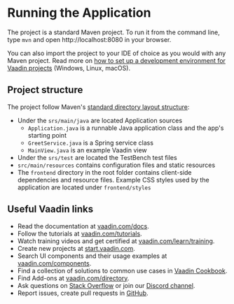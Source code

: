 
# Running the Application
The project is a standard Maven project. To run it from the command line, type `mvn` and open http://localhost:8080 in your browser.

You can also import the project to your IDE of choice as you would with any
Maven project. Read more on [how to set up a development environment for
Vaadin projects](https://vaadin.com/docs/latest/guide/install) (Windows, Linux, macOS).

## Project structure

The project follow Maven's [standard directory layout structure](https://maven.apache.org/guides/introduction/introduction-to-the-standard-directory-layout.html):
- Under the `srs/main/java` are located Application sources
    - `Application.java` is a runnable Java application class and the app's 
      starting point
    - `GreetService.java` is a Spring service class
    - `MainView.java` is an example Vaadin view
- Under the `srs/test` are located the TestBench test files
- `src/main/resources` contains configuration files and static resources
- The `frontend` directory in the root folder contains client-side 
  dependencies and resource files. Example CSS styles used by the application 
  are located under `frontend/styles`

## Useful Vaadin links

- Read the documentation at [vaadin.com/docs](https://vaadin.com/docs).
- Follow the tutorials at [vaadin.com/tutorials](https://vaadin.com/tutorials).
- Watch training videos and get certified at [vaadin.com/learn/training]( https://vaadin.com/learn/training).
- Create new projects at [start.vaadin.com](https://start.vaadin.com/).
- Search UI components and their usage examples at [vaadin.com/components](https://vaadin.com/components).
- Find a collection of solutions to common use cases in [Vaadin Cookbook](https://cookbook.vaadin.com/).
- Find Add-ons at [vaadin.com/directory](https://vaadin.com/directory).
- Ask questions on [Stack Overflow](https://stackoverflow.com/questions/tagged/vaadin) or join our [Discord channel](https://discord.gg/MYFq5RTbBn).
- Report issues, create pull requests in [GitHub](https://github.com/vaadin/).
